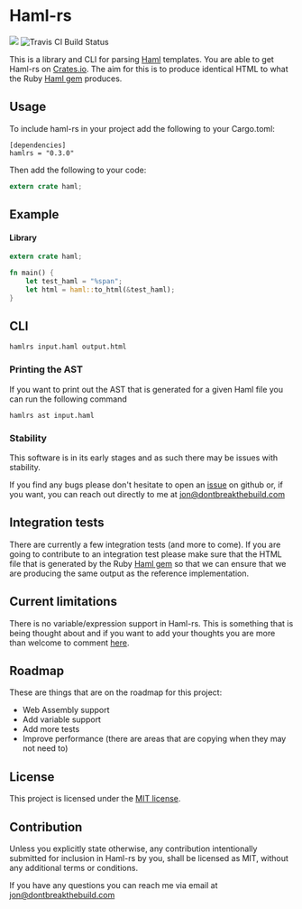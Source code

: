 # Haml-rs

[![](https://img.shields.io/crates/v/hamlrs.svg?maxAge=25920)](https://crates.io/crates/hamlrs) ![Travis CI Build Status](https://travis-ci.org/jhartwell/haml-rs.svg?branch=master)

This is a library and CLI for parsing [Haml](http://haml.info/) templates. You are able to get Haml-rs on [Crates.io](https://crates.io/crates/hamlrs). The aim for this is to produce identical HTML to what the Ruby [Haml gem](https://rubygems.org/gems/haml) produces.

## Usage

To include haml-rs in your project add the following to your Cargo.toml:

```
[dependencies]
hamlrs = "0.3.0"
```
Then add the following to your code:

```rust
extern crate haml;
```
## Example

#### Library
```rust
extern crate haml;

fn main() {
    let test_haml = "%span";
    let html = haml::to_html(&test_haml);
}
```

## CLI

`hamlrs input.haml output.html`

### Printing the AST

If you want to print out the AST that is generated for a given Haml file you can run the following command

`hamlrs ast input.haml`


### Stability

This software is in its early stages and as such there may be issues with stability.

If you find any bugs please don't hesitate to open an [issue](https://github.com/jhartwell/haml-rs/issues) on github or, if you want, you can reach out directly to me at jon@dontbreakthebuild.com


## Integration tests

There are currently a few integration tests (and more to come). If you are going to contribute to an integration test please make sure that the HTML file that is generated by the Ruby [Haml gem](https://rubygems.org/gems/haml) so that we can ensure that we are producing the same output as the reference implementation.

## Current limitations

There is no variable/expression support in Haml-rs. This is something that is being thought about and if you want to add your thoughts you are more than welcome to comment [here](https://github.com/jhartwell/haml-rs/issues/6).


## Roadmap

These are things that are on the roadmap for this project:

  * Web Assembly support
  * Add variable support
  * Add more tests
  * Improve performance (there are areas that are copying when they may not need to)


## License

This project is licensed under the [MIT license](https://github.com/jhartwell/haml-rs/blob/master/LICENSE).

## Contribution

Unless you explicitly state otherwise, any contribution intentionally submitted for inclusion in Haml-rs by you, shall be licensed as MIT, without any additional terms or conditions.


If you have any questions you can reach me via email at jon@dontbreakthebuild.com